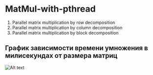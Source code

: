# MatMul-with-pthread

1. Parallel matrix multiplication by row decomposition
2. Parallel matrix multiplication by column decomposition
3. Parallel matrix multiplication by block decomposition


## График зависимости времени умножения в милисекундах от размера матриц
![Alt text](https://github.com/ndemashov/MatMul-with-pthread/blob/master/metric_mul_by_row.jpg?raw=true "Title")